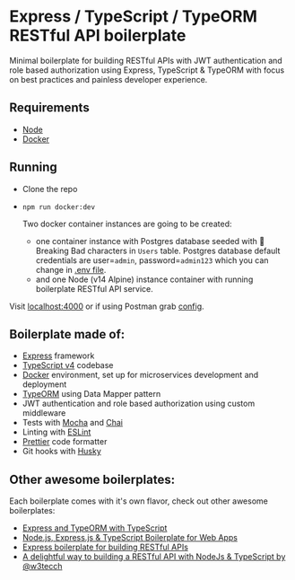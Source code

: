 # Express / TypeScript / TypeORM RESTful API boilerplate

Minimal boilerplate for building RESTful APIs with JWT authentication and role based authorization using Express, TypeScript & TypeORM with focus on best practices and painless developer experience.

## Requirements

- [Node](https://nodejs.org/)
- [Docker](https://www.docker.com/)

## Running

- Clone the repo
- `npm run docker:dev`

  Two docker container instances are going to be created:

  - one container instance with Postgres database seeded with 💊 Breaking Bad characters in `Users` table. Postgres database default credentials are user=`admin`, password=`admin123` which you can change in [.env file](/config/dev.env).
  - and one Node (v14 Alpine) instance container with running boilerplate RESTful API service.

Visit [localhost:4000](http://localhost:4000/) or if using Postman grab [config](/postman).

## Boilerplate made of:

- [Express](https://github.com/expressjs/express) framework
- [TypeScript v4](https://github.com/microsoft/TypeScript) codebase
- [Docker](https://www.docker.com/) environment, set up for microservices development and deployment
- [TypeORM](https://typeorm.io/) using Data Mapper pattern
- JWT authentication and role based authorization using custom middleware
- Tests with [Mocha](https://mochajs.org/) and [Chai](https://www.chaijs.com/)
- Linting with [ESLint](https://eslint.org/)
- [Prettier](https://prettier.io/) code formatter
- Git hooks with [Husky](https://github.com/typicode/husky)

## Other awesome boilerplates:

Each boilerplate comes with it's own flavor, check out other awesome boilerplates:

- [Express and TypeORM with TypeScript](https://github.com/typeorm/typescript-express-example)
- [Node.js, Express.js & TypeScript Boilerplate for Web Apps](https://github.com/jverhoelen/node-express-typescript-boilerplate)
- [Express boilerplate for building RESTful APIs](https://github.com/danielfsousa/express-rest-es2017-boilerplate)
- [A delightful way to building a RESTful API with NodeJs & TypeScript by @w3tecch](https://github.com/w3tecch/express-typescript-boilerplate)
